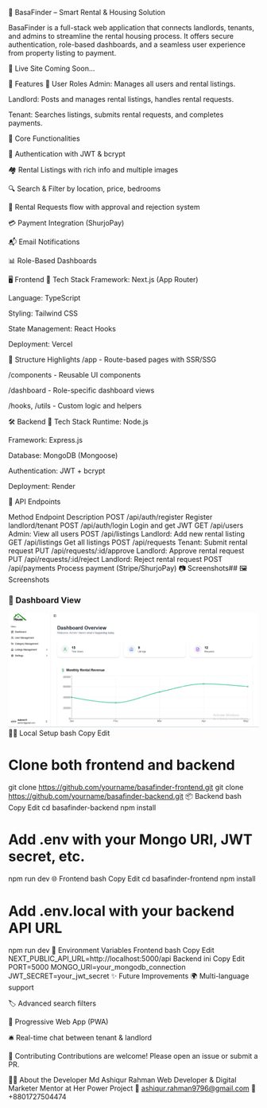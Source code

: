 🏡 BasaFinder – Smart Rental & Housing Solution

BasaFinder is a full-stack web application that connects landlords, tenants, and admins to streamline the rental housing process. It offers secure authentication, role-based dashboards, and a seamless user experience from property listing to payment.

🔗 Live Site
Coming Soon...

🚀 Features
👥 User Roles
Admin: Manages all users and rental listings.

Landlord: Posts and manages rental listings, handles rental requests.

Tenant: Searches listings, submits rental requests, and completes payments.

🧩 Core Functionalities

🔐 Authentication with JWT & bcrypt

🏘️ Rental Listings with rich info and multiple images

🔍 Search & Filter by location, price, bedrooms

📄 Rental Requests flow with approval and rejection system

💳 Payment Integration (ShurjoPay)

📬 Email Notifications

📊 Role-Based Dashboards

🖥️ Frontend
🔧 Tech Stack
Framework: Next.js (App Router)

Language: TypeScript

Styling: Tailwind CSS

State Management: React Hooks

Deployment: Vercel

📁 Structure Highlights
/app - Route-based pages with SSR/SSG

/components - Reusable UI components

/dashboard - Role-specific dashboard views

/hooks, /utils - Custom logic and helpers

🛠️ Backend
🔧 Tech Stack
Runtime: Node.js

Framework: Express.js

Database: MongoDB (Mongoose)

Authentication: JWT + bcrypt

Deployment:  Render 

📁 API Endpoints

Method	Endpoint	Description
POST	/api/auth/register	Register landlord/tenant
POST	/api/auth/login	Login and get JWT
GET	/api/users	Admin: View all users
POST	/api/listings	Landlord: Add new rental listing
GET	/api/listings	Get all listings
POST	/api/requests	Tenant: Submit rental request
PUT	/api/requests/:id/approve	Landlord: Approve rental request
PUT	/api/requests/:id/reject	Landlord: Reject rental request
POST	/api/payments	Process payment (Stripe/ShurjoPay)
📷 Screenshots## 🖼️ Screenshots

### 🎯 Dashboard View

![Tenant Dashboard](./public/dashboard.png)
🧑‍💻 Local Setup
bash
Copy
Edit
# Clone both frontend and backend
git clone https://github.com/yourname/basafinder-frontend.git
git clone https://github.com/yourname/basafinder-backend.git
📦 Backend
bash
Copy
Edit
cd basafinder-backend
npm install
# Add .env with your Mongo URI, JWT secret, etc.
npm run dev
🌐 Frontend
bash
Copy
Edit
cd basafinder-frontend
npm install
# Add .env.local with your backend API URL
npm run dev
🔐 Environment Variables
Frontend
bash
Copy
Edit
NEXT_PUBLIC_API_URL=http://localhost:5000/api
Backend
ini
Copy
Edit
PORT=5000
MONGO_URI=your_mongodb_connection
JWT_SECRET=your_jwt_secret
✨ Future Improvements
🌍 Multi-language support

🏷️ Advanced search filters

📱 Progressive Web App (PWA)

🛎️ Real-time chat between tenant & landlord

🤝 Contributing
Contributions are welcome! Please open an issue or submit a PR.

🧑‍🏫 About the Developer
Md Ashiqur Rahman
Web Developer & Digital Marketer
Mentor at Her Power Project
📧 ashiqur.rahman9796@gmail.com
📱 +8801727504474

